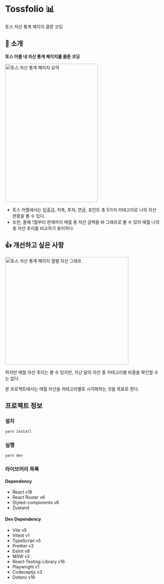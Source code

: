 # Tossfolio 📊

토스 자산 통계 페이지 클론 코딩

## 🙂 소개

**토스 어플 내 자산 통계 페이지를 클론 코딩**

<img src="https://github.com/loco9939/toss-portfolio/assets/98298711/ded7d17c-e53e-47f7-8a9e-892ab430f55f" alt="토스 자산 통계 페이지 요약" width="300px" height="450px" />

- 토스 어플에서는 입출금, 저축, 투자, 연금, 포인트 총 5가지 카테고리로 나의 자산 현황을 볼 수 있다.
- 또한, 올해 1월부터 현재까지 매월 총 자산 금액을 바 그래프로 볼 수 있어 매월 나의 총 자산 추이를 비교하기 용이하다.

## 👍 개선하고 싶은 사항

<img src="https://github.com/loco9939/toss-portfolio/assets/98298711/953d072f-6cb8-4422-975f-98d90b354f6d" alt="토스 자산 통계 페이지 월별 자산 그래프" width="400px" height="350px" />

하지만 매월 자산 추이는 볼 수 있지만, 지난 달의 자산 중 카테고리별 비중을 확인할 수는 없다.

본 프로젝트에서는 매월 자산을 카테고리별로 시각화하는 것을 목표로 한다.

## 프로젝트 정보

### 설치

```bash
yarn install
```

### 실행

```bash
yarn dev
```

### 라이브러리 목록

#### Dependency

- React v18
- React Router v6
- Styled-components v6
- Zustand

#### Dev Dependency

- Vite v5
- Vitest v1
- TypeScript v5
- Prettier v3
- Eslint v8
- MSW v2
- React-Testing-Library v16
- Playwright v1
- Codeceptjs v3
- Dotenv v16
